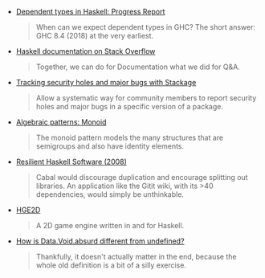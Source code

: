 -   [Dependent types in Haskell: Progress Report](https://typesandkinds.wordpress.com/2016/07/24/dependent-types-in-haskell-progress-report/)

    > When can we expect dependent types in GHC? The short answer: GHC 8.4 (2018) at the very earliest.

-   [Haskell documentation on Stack Overflow](https://stackoverflow.com/documentation/haskell/topics)

    > Together, we can do for Documentation what we did for Q&A.

-   [Tracking security holes and major bugs with Stackage](https://np.reddit.com/r/haskell/comments/4uta1e/proposal_tracking_security_holes_and_major_bugs/)

    > Allow a systematic way for community members to report security holes and major bugs in a specific version of a package.

-   [Algebraic patterns: Monoid](https://philipnilsson.github.io/Badness10k/posts/2016-07-21-functional-patterns-monoid.html)

    > The monoid pattern models the many structures that are semigroups and also have identity elements.

-   [Resilient Haskell Software (2008)](https://www.gwern.net/Resilient%20Haskell%20Software)

    > Cabal would discourage duplication and encourage splitting out libraries. An application like the Gitit wiki, with its >40 dependencies, would simply be unthinkable.

-   [HGE2D](https://github.com/I3ck/HGE2D)

    > A 2D game engine written in and for Haskell.

-   [How is Data.Void.absurd different from undefined?](http://stackoverflow.com/q/38556531)

    > Thankfully, it doesn't actually matter in the end, because the whole old definition is a bit of a silly exercise.
